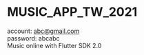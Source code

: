 # MUSIC_APP_TW_2021<br>
account: abc@gmail.com<br>
password: abcabc<br>
Music online with Flutter SDK 2.0

